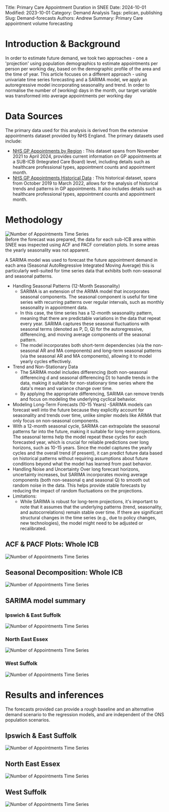 Title: Primary Care Appointment Duration in SNEE
Date: 2024-10-01
Modified: 2023-10-01
Category: Demand Analysis
Tags: pelican, publishing
Slug: Demand-forecasts
Authors: Andrew
Summary: Primary Care appointment volume forecasting

# Introduction & Background
In order to estimate future demand, we took two approaches - one a 'projection' using population demographics to estimate appointments per person per working day, based on the demographic profile of the area and the time of year.
This article focuses on a different approach - using univariate time series forecasting and a SARIMA model, we apply an autoregressive model incorporating seasonality and trend.
In order to normalise the number of (working) days in the month, our target variable was transformed into average appointments per working day

# Data Sources

The primary data used for this  analysis is derived from the extensive appointments dataset provided by NHS England. The primary datasets used include:
- [NHS GP Appointments by Region](https://files.digital.nhs.uk/A4/53CF11/Appointments_GP_Regional_CSV_Apr_24.zip) : This dataset spans from November 2021 to April 2024, provides current information on GP appointments at a SUB-ICB (Integrated Care Board) level, including details such as healthcare professional types, appointment counts and appointment month.
- [NHS GP Appointments Historical Data](https://files.digital.nhs.uk/CF/699F6F/Appointments_GP_Regional_Mar_22.zip) : This historical dataset, spans from October 2019 to March 2022, allows for the analysis of historical trends and patterns in GP appointments. It also includes details such as healthcare professional types, appointment counts and appointment month.

# Methodology
![Number of Appointments Time Series](../../outputs/plots/num_appointments_timeseries_1.png)\
Before the forecast was prepared, the data for each sub-ICB area within SNEE was inspected using ACF and PACF correlation plots. In some areas the yearly seasonality was not apparent. 

A SARIMA model was used to forecast the future appointment demand in each area (Seasonal AutoRegressive Integrated Moving Average) this is particularly well-suited for time series data that exhibits both non-seasonal and seasonal patterns. 

- Handling Seasonal Patterns (12-Month Seasonality)
    - SARIMA is an extension of the ARIMA model that incorporates seasonal components. The seasonal component is useful for time series with recurring patterns over regular intervals, such as monthly seasonality in appointment data.
    - In this case, the time series has a 12-month seasonality pattern, meaning that there are predictable variations in the data that repeat every year. SARIMA captures these seasonal fluctuations with seasonal terms (denoted as P, D, Q) for the autoregressive, differencing, and moving average components of the seasonal pattern.
    - The model incorporates both short-term dependencies (via the non-seasonal AR and MA components) and long-term seasonal patterns (via the seasonal AR and MA components), allowing it to model yearly cycles effectively.
- Trend and Non-Stationary Data
    - The SARIMA model includes differencing (both non-seasonal differencing d and seasonal differencing D) to handle trends in the data, making it suitable for non-stationary time series where the data's mean and variance change over time.
    - By applying the appropriate differencing, SARIMA can remove trends and focus on modeling the underlying cyclical behavior.
- Modeling Long-Term Forecasts (10-15 Years)
    -SARIMA models can forecast well into the future because they explicitly account for seasonality and trends over time, unlike simpler models like ARIMA that only focus on non-seasonal components.
- With a 12-month seasonal cycle, SARIMA can extrapolate the seasonal patterns far into the future, making it suitable for long-term projections. The seasonal terms help the model repeat these cycles for each forecasted year, which is crucial for reliable predictions over long horizons, such as 10-15 years.
Since the model captures the yearly cycles and the overall trend (if present), it can predict future data based on historical patterns without requiring assumptions about future conditions beyond what the model has learned from past behavior.
- Handling Noise and Uncertainty
Over long forecast horizons, uncertainty increases, but SARIMA incorporates moving average components (both non-seasonal q and seasonal Q) to smooth out random noise in the data. This helps provide stable forecasts by reducing the impact of random fluctuations on the projections.
- Limitations:
    - While SARIMA is robust for long-term projections, it's important to note that it assumes that the underlying patterns (trend, seasonality, and autocorrelations) remain stable over time. If there are significant structural changes in the time series (e.g., due to policy changes, new technologies), the model might need to be adjusted or recalibrated.

## ACF & PACF Plots: Whole ICB
![Number of Appointments Time Series](../../outputs/plots/num_appointments_timeseries_2.png)

## Seasonal Decomposition: Whole ICB
![Number of Appointments Time Series](../../outputs/plots/num_appointments_timeseries_3.png)


## SARIMA model summary
### Ipswich & East Suffolk
![Number of Appointments Time Series](../../outputs/plots/num_appointments_timeseries_4.png)
### North East Essex
![Number of Appointments Time Series](../../outputs/plots/num_appointments_timeseries_5.png)
### West Suffolk
![Number of Appointments Time Series](../../outputs/plots/num_appointments_timeseries_6.png)



# Results and inferences 

The forecasts provided can provide a rough baseline and an alternative demand scenario to the regression models, and are independent of the ONS population scenarios.

## Ipswich & East Suffolk
![Number of Appointments Time Series](../../outputs/plots/num_appointments_timeseries_7.png)
## North East Essex
![Number of Appointments Time Series](../../outputs/plots/num_appointments_timeseries_8.png)
## West Suffolk
![Number of Appointments Time Series](../../outputs/plots/num_appointments_timeseries_9.png)
